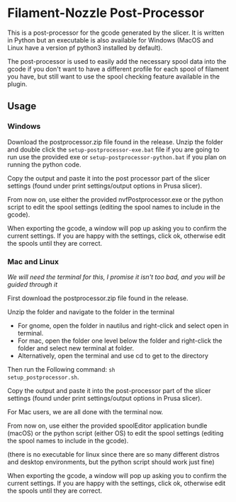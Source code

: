 # Filament-Nozzle Post-Processor
This is a post-processor for the gcode generated by the slicer. It is written in Python but an executable is also 
available for Windows (MacOS and Linux have a version pf python3 installed by default). 

The post-processor is used to easily add the necessary spool data into the gcode if you don't want to have a different 
profile for each spool of filament you have, but still want to use the spool checking feature available in the plugin.

## Usage

### Windows
Download the postprocessor.zip file found in the release.
Unzip the folder and double click the <code>setup-postprocessor-exe.bat</code> file if you are going to run use the provided exe or 
<code>setup-postprocessor-python.bat</code> if you plan on running the python code.

Copy the output and paste it into the post processor part of the slicer settings (found under print settings/output options in Prusa slicer).

From now on, use either the provided nvfPostprocessor.exe or the python script to edit the spool settings
(editing the spool names to include in the gcode).

When exporting the gcode, a window will pop up asking you to confirm the current settings. 
If you are happy with the settings, click ok, otherwise edit the spools until they are correct.

### Mac and Linux
*We will need the terminal for this, I promise it isn't too bad, and you will be guided through it*

First download the postprocessor.zip file found in the release. 

Unzip the folder and navigate to the folder in the terminal 

- For gnome, open the folder in nautilus and right-click and select open in terminal.
- For mac, open the folder one level below the folder and right-click the folder and select new terminal at folder.
- Alternatively, open the terminal and use cd to get to the directory 

Then run the Following command: <code>sh setup_postprocessor.sh</code>.

Copy the output and paste it into the post-processor part of the slicer settings
(found under print settings/output options in Prusa slicer).

For Mac users, we are all done with the terminal now.

From now on,
use either the provided spoolEditor application bundle (macOS)
or the python script (either OS) to edit the spool settings
(editing the spool names to include in the gcode).

(there is no executable for linux since there are so many different distros and desktop environments, but the python script should work just fine)

When exporting the gcode, a window will pop up asking you to confirm the current settings. 
If you are happy with the settings, click ok, otherwise edit the spools until they are correct.